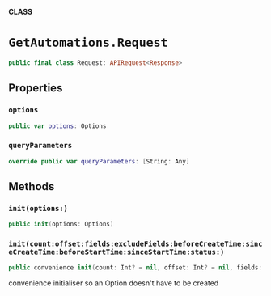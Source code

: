 **CLASS**

# `GetAutomations.Request`

```swift
public final class Request: APIRequest<Response>
```

## Properties
### `options`

```swift
public var options: Options
```

### `queryParameters`

```swift
override public var queryParameters: [String: Any]
```

## Methods
### `init(options:)`

```swift
public init(options: Options)
```

### `init(count:offset:fields:excludeFields:beforeCreateTime:sinceCreateTime:beforeStartTime:sinceStartTime:status:)`

```swift
public convenience init(count: Int? = nil, offset: Int? = nil, fields: [String]? = nil, excludeFields: [String]? = nil, beforeCreateTime: Date? = nil, sinceCreateTime: Date? = nil, beforeStartTime: Date? = nil, sinceStartTime: Date? = nil, status: Status? = nil)
```

convenience initialiser so an Option doesn't have to be created
